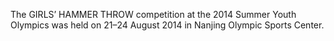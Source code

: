 The GIRLS’ HAMMER THROW competition at the 2014 Summer Youth Olympics was held on 21–24 August 2014 in Nanjing Olympic Sports Center.
